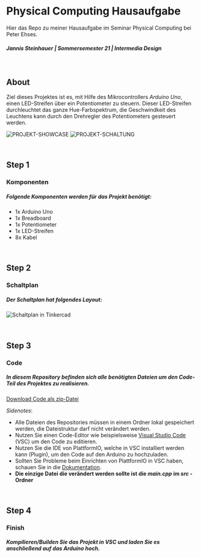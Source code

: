 # Physical Computing Hausaufgabe

Hier das Repo zu meiner Hausaufgabe im Seminar Physical Computing bei Peter Ehses.

##### Jannis Steinhauer | Sommersemester 21 | Intermedia Design

<br>

## About

Ziel dieses Projektes ist es, mit Hilfe des Mikrocontrollers _Arduino Uno_, einen LED-Streifen über ein Potentiometer zu steuern.
Dieser LED-Streifen durchleuchtet das ganze Hue-Farbspektrum, die Geschwindkeit des Leuchtens kann durch den Drehregler des Potentiometers gesteuert werden.

![PROJEKT-SHOWCASE](https://i.imgur.com/faGwydJ.jpg)
![PROJEKT-SCHALTUNG](https://i.imgur.com/faGwydJ.jpg)

<br>

## Step 1

### Komponenten

##### Folgende Komponenten werden für das Projekt benötigt:

* 1x Arduino Uno
* 1x Breadboard
* 1x Potentiometer
* 1x LED-Streifen
* 8x Kabel

<br>

## Step 2

### Schaltplan

##### Der Schaltplan hat folgendes Layout:

![_Schaltplan in Tinkercad_](https://i.imgur.com/YrBSaw2.png)

<br>

## Step 3

### Code

##### In diesem Repository befinden sich alle benötigten Dateien um den Code-Teil des Projektes zu realisieren.

[Download Code als zip-Datei](https://github.com/pexixi/Physical-Computing-Hausaufgabe/archive/refs/heads/master.zip)

_Sidenotes_: 
* Alle Dateien des Repositories müssen in einem Ordner lokal gespeichert werden, die Dateistruktur darf nicht verändert werden.
* Nutzen Sie einen Code-Editor wie beispielsweise [Visual Studio Code](https://code.visualstudio.com/) (VSC) um den Code zu editieren.
* Nutzen Sie die IDE von PlattformIO, welche in VSC installiert werden kann (Plugin), um den Code auf den Arduino zu hochzuladen.
* Sollten Sie Probleme beim Einrichten von PlattformIO in VSC haben, schauen Sie in die [Dokumentation](https://docs.platformio.org/en/latest/integration/ide/vscode.html).
* **Die einzige Datei die verändert werden sollte ist die _main.cpp_ im _src_ - Ordner**

<br>

## Step 4

### Finish

##### Kompilieren/Builden Sie das Projekt in VSC und laden Sie es anschließend auf das Arduino hoch.

<br>
